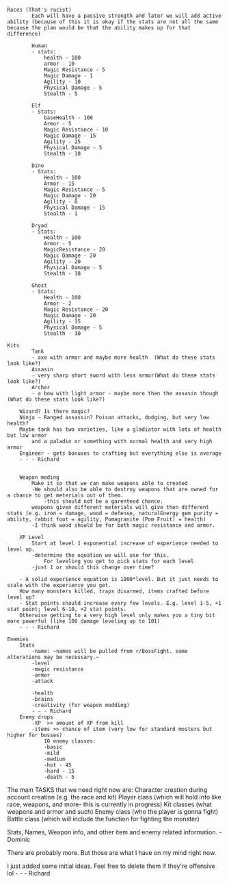 	Races (That's racist)
    		Each will have a passive strength and later we will add active ability (because of this it is okay if the stats are not all the same because the plan would be that the ability makes up for that difference)

        	Human 
			- stats:
				health - 100
				armor - 10
				Magic Resistance - 5
				Magic Damage - 1
   				Agility - 10
    			Physical Damage - 5
    			Stealth - 5

        	Elf 
			- Stats:
				baseHealth - 100
    			Armor - 5
    			Magic Resistance - 10
   				Magic Damage - 15
    			Agility - 25
    			Physical Damage - 5
    			Stealth - 10

        	Dino 
			- Stats:
				Health - 100
    			Armor - 15
    			Magic Resistance - 5
    			Magic Damage - 20
    			Agility - 8
    			Physical Damage - 15
    			Stealth - 1

        	Dryad 
			- Stats:
				Health - 100
    			Armor - 5
    			MagicResistance - 20
    			Magic Damage - 20
    			Agility - 20
    			Physical Damage - 5
    			Stealth - 10

        	Ghost 
			- Stats:
				Health - 100
    			Armor - 2
    			Magic Resistance - 20
    			Magic Damage - 20
    			Agility - 15
    			Physical Damage - 5
    			Stealth - 30

	Kits
        	Tank 	
			- axe with armor and maybe more health  (What do these stats look like?)
        	Assasin
			- very sharp short sword with less armor(What do these stats look like?)
        	Archer
			- a bow with light armor - maybe more then the assasin though (What do these stats look like?)
			
		Wizard? Is there magic?
		Ninja - Ranged assassin? Poison attacks, dodging, but very low health?
		Maybe tank has two varieties, like a gladiator with lots of health but low armor 
			and a paladin or something with normal health and very high armor
		Engineer - gets bonuses to crafting but everything else is average
		- - - Richard
		

    	Weapon moding
        	Make it so that we can make weapons able to created
			-We should also be able to destroy weapons that are owned for a chance to get meterials out of them.
				-this should not be a garenteed chance.
        	weapons given different meterials will give then different stats (e.g. iron = damage, wood = defense, naturalEnergy gem purity = ability, rabbit foot = agility, Pomagranite (Pom Fruit) = health)
			-I think wood should be for both magic resistance and armor.

    	XP Level 
        	Start at level 1 exponential increase of experience needed to level up.
			-determine the equation we will use for this.
            	For leveling you get to pick stats for each level
			-just 1 or should this change over time?
			
		- A solid experience equation is 1000*level. But it just needs to scale with the experience you get. 
		How many monsters killed, traps disarmed, items crafted before level up?
		- Stat points should increase every few levels. E.g. level 1-5, +1 stat point; level 6-10, +2 stat points.
		Otherwise getting to a very high level only makes you a tiny bit more powerful (like 100 damage leveling up to 101)
		- - - Richard

	Enemies
		Stats
			-name: ~names will be pulled from r/BossFight. some alterations may be necessary.~
			-level
			-magic resistance
			-armor
			-attack
			
			-health
			-brains
			-creativity (for weapon modding)
			- - - Richard
		Enemy drops
			-XP  >> amount of XP from kill
			-items >> chance of item (very low for standard mosters but higher for bosses)
				10 enemy classes:
				-basic 
				-mild
				-medium
				-hot - 45
				-hard - 15
				-death - 5


The main TASKS that we need right now are: 
Character creation during account creation (e.g. the race and kit)
Player class (which will hold info like race, weapons, and more- this is currently in progress)
Kit classes (what weapons and armor and such)
Enemy class (who the player is gonna fight)
Battle class (which will include the function for fighting the monster)

Stats, Names, Weapon info, and other item and enemy related information. - Dominic

There are probably more.  But those are what I have on my mind right now.

I just added some initial ideas. Feel free to delete them if they're offensive lol - - - Richard
